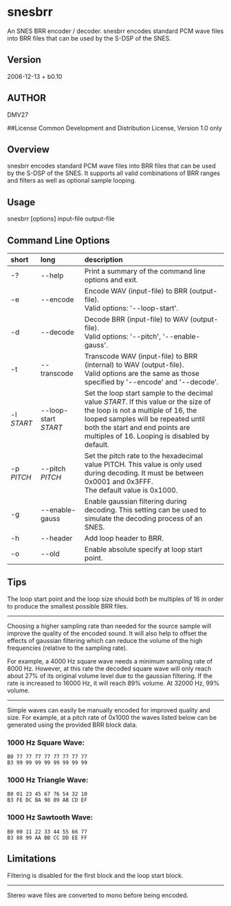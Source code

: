 # snesbrr
An SNES BRR encoder / decoder.
snesbrr encodes standard PCM wave files into BRR files that can be used by the S-DSP of the SNES.

## Version
2006-12-13 + b0.10

## AUTHOR
DMV27

##License
Common Development and Distribution License, Version 1.0 only

## Overview
snesbrr encodes standard PCM wave files into BRR files that can be used
by the S-DSP of the SNES.
It supports all valid combinations of BRR ranges
and filters as well as optional sample looping.

## Usage
snesbrr [options] input-file output-file

## Command Line Options

|short|long|description|
|:--|:--|:--|
|-?|--help|Print a summary of the command line options and exit.|
|-e|--encode|Encode WAV (input-file) to BRR (output-file).<br>Valid options: '--loop-start'.|
|-d|--decode|Decode BRR (input-file) to WAV (output-file).<br>Valid options: '--pitch', '--enable-gauss'.|
|-t|--transcode|Transcode WAV (input-file) to BRR (internal) to WAV (output-file).<br>Valid options are the same as those specified by '--encode' and '--decode'.|
|-l *START*|--loop-start *START*|Set the loop start sample to the decimal value *START*. If this value or the size of the loop is not a multiple of 16, the looped samples will be repeated until both the start and end points are multiples of 16. Looping is disabled by default.|
|-p *PITCH*|--pitch *PITCH*|Set the pitch rate to the hexadecimal value PITCH. This value is only used during decoding. It must be between 0x0001 and 0x3FFF.<br>The default value is 0x1000.|
|-g|--enable-gauss|Enable gaussian filtering during decoding. This setting can be used to simulate the decoding process of an SNES.|
|-h|--header|Add loop header to BRR.|
|-o|--old|Enable absolute specify at loop start point.|

## Tips

The loop start point and the loop size should both be multiples of 16 in order to produce the smallest possible BRR files.

---

Choosing a higher sampling rate than needed for the source sample will
improve the quality of the encoded sound. It will also help to offset
the effects of gaussian filtering which can reduce the volume of the
high frequencies (relative to the sampling rate).

For example, a 4000 Hz square wave needs a minimum sampling rate of
8000 Hz. However, at this rate the decoded square wave will only reach
about 27% of its original volume level due to the gaussian filtering.
If the rate is increased to 16000 Hz, it will reach 89% volume. At
32000 Hz, 99% volume.

---

Simple waves can easily be manually encoded for improved quality and
size. For example, at a pitch rate of 0x1000 the waves listed below
can be generated using the provided BRR block data.

### 1000 Hz Square Wave:
	B0 77 77 77 77 77 77 77 77
	B3 99 99 99 99 99 99 99 99

### 1000 Hz Triangle Wave:
	B0 01 23 45 67 76 54 32 10
	B3 FE DC BA 98 89 AB CD EF

### 1000 Hz Sawtooth Wave:
	B0 00 11 22 33 44 55 66 77
	B3 88 99 AA BB CC DD EE FF

## Limitations

Filtering is disabled for the first block and the loop start block.

---

Stereo wave files are converted to mono before being encoded.


